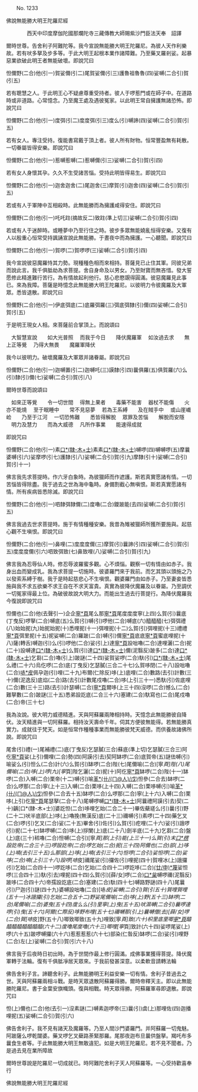 ﻿　　No. 1233

佛說無能勝大明王陀羅尼經

　　　　西天中印度摩伽陀國那爛陀寺三藏傳教大師賜紫沙門臣法天奉　詔譯


爾時世尊。告舍利子阿難陀等。我今宣說無能勝大明王陀羅尼。為彼人天作利樂故。若有吠多拏及步多等。于此大明王起根本業作諸障難。乃至藥叉羅剎娑。起暴惡業欲破此明王者無能破壞。即說咒曰

怛儞野(二合)他(引一)賀娑儞(引二)尾賀娑儞(引三)護魯祖魯魯(四)娑嚩(二合引)賀(引五)

若有聰慧之人。于此明王心不疑慮尊重受持者。彼人于啰惹門或在師子中。在道路時或非道路。心常憶念。乃至魔王處及遇彼冤家。以此明王常自擁護無諸恐怖。即說咒曰

怛儞野(二合)他(引一)度弭(引二)度度弭(引三)度么(引)嚩諦(四)娑嚩(二合引)賀(引五)

若有女人。專注受持。復能書寫戴于頂上者。彼人所有財物。恒常豐盈無有耗散。一切眷屬皆得安樂。即說咒曰

怛儞野(二合)他(引一)惹嚩惹嚩(二)惹嚩儞(引三)娑嚩(二合引)賀(引四)

若有女人身懷其孕。久久不生受諸苦惱。受持此明皆得易生。即說咒曰

怛儞野(二合)他(引一)迦舍迦舍(二)尾迦舍(三)摩賀(引)迦舍(四)娑嚩(二合引)賀(引五)

若或有人于軍陣中互相殺時。此無能勝而為擁護咸得安住。即說咒曰

怛儞野(二合)他(引一)吒吒跓(摘故反二)致跓(準上切三)娑嚩(二合引)賀(引四)

若或有人于迷醉時。或睡夢中乃至行住之時。彼步多眾無能嬈亂恒得安樂。又復有人以殷重心恒常受持諷誦宣說此無能勝。于晝夜中而為擁護。一心聽聞。即說咒曰

怛儞野(二合)他(引一)賀啰(二)賀啰啰(三)娑嚩(二合引)賀(引四)

我今宣說彼惡魔羅恃其力勢。現種種色相而來相持。菩薩見已止住其軍。同彼兄弟而說此言。我千俱胝劫為求菩提。舍自身命及以男女。乃至財寶而無吝惜。發大誓愿修此精進難行苦行。為有情故起利他行。慈心悲愍覬得圓滿。彼惡魔羅見此事已。來為我障。菩薩是時憶念此無能勝大明王陀羅尼。以彼明力令彼魔羅及大軍眾。悉皆退散。即說咒曰

怛儞野(二合)他(引一)伊底弭底(二)底羅弭羅(三)弭底弭隸(引)儞(四)娑嚩(二合引)賀(引五)

于是明王現女人相。來菩薩前合掌頂上。而說頌曰

　大智慧宣說　　如大光普照
　而我于今日　　降伏魔羅軍
　如汝過去求　　無上正等覺
　乃得大無畏　　魔羅軍降伏　

我今以彼明力。破壞魔羅及大軍眾并諸眷屬。即說咒曰

怛儞野(二合)他(引一)迦嚩置(引二)迦嚩吒(三)謨隸(引四)曩俱羅(五)俱賀羅(六)么(引)隸(引)儞(七)娑嚩(二合引)賀(引八)

爾時世尊而說頌曰

　如來正等覺　　令一切世間
　得無上果者　　毒藥不能害
　器杖不能傷　　火亦不能燒
　至于眠睡中　　常不見惡夢
　若為王系縛　　及在賊手中
　或山崖巇崄　　乃至于江河
　一切恐怖難　　悉皆得解脫
　眾罪及苦惱　　解脫而安隱
　明力及慧力　　而為大威德
　凡所作事業　　能速得成就　

即說咒曰

怛儞野(二合)他(引一)素[口*(隸-木+士)](引二)素素[口*(隸-木+士)](引三)嚩啰(四)嚩嚩啰(五)摩曩婆嚩(引六)娑摩啰(引七)護隸(引八)娑嚩(二合引)賀(引九)摩隸(引十)娑嚩(二合引)賀(引十一)

佛言我先求菩提時。作六牙白象時。為彼獵師而作遮護。斯若真實愿諸有情。一切苦惱皆得除盡。我于過去之世為海中龜時。身備割截心無嗔恨。斯若真實愿諸有情。所有疾病皆悉除滅。即說咒曰

怛儞野(二合)他(引一)呬隸弭隸儞(二)度嚕(二合)鑁跛能(去四)娑嚩(二合引)賀(引五)

佛言我過去世求菩提時。施于有情種種安樂。我昔為雉被獵師所獲所要施與。起慈心觀不生嗔恨。即說咒曰

怛儞野(二合)他(引一)鼻哩(二)度度度儞(三)摩賀(引)曩諦(引四)娑嚩(二合引)賀(引五)度度度儞(引六)呬致弭致(七)鼻致哩(八)娑嚩(二合引)賀(引九)

佛言我為忍辱仙人時。修忍辱波羅蜜多觀。心不煩惱。觀察一切有情由如赤子。我身出血而變成乳。我為求菩提一切施時。彼婆羅門來于我前。而乞其頭以頭施之乃以發索系縛于樹。我于是時起慈悲心不生嗔恨。觀婆羅門由如赤子。乃至妻妾皆悉施與我不求五欲樂不求王自在不求天富貴。真實為彼降伏魔羅及以眷屬。乃至調伏一切冤家得最上位。為破彼故說大明大力。而能出生過去行菩提行。為降伏魔羅我今復說即說咒曰

怛儞也(二合)他(去聲引一)企企[寧*頁](二)尾么那[寧*頁](三)尾度度度寧(上四)么賀(引)曩底(丁曳反)啰拏(二合)嚩底(五)么賀(引)嚩(引)啰他(二合)嚩底(六)醯醯醯(七)弭弭禮(八)始始抳(九)始抳始抳(十)悉哩抳(十一)弭哩抳(十二)么賀(引)弭哩抳(十三)禮禮[寧*頁](十四)弭里抳(十五)抳娑嚩(二合)羅跛(二合)嚩(引)儞[寧*頁](十六)底底[寧*頁](十七)蜜底哩抳(十八)薩(轉舌)嚩迦(引)么(引)啰他(二合)娑(引上)達[寧*頁](十九)設咄嚕(二合)達哩灑(二合)抳(二十)設嚩達[口*(隸-木+士)](二十一)么賀(引)達[口*(隸-木+士)](二十二)儞(泥翳反)跛多(二合)達[口*(隸-木+士)](二十三)乞芻(二合)嚕(引上)跛謎(二十四)娑賀娑啰(二合)馱(引)[口*(隸-木+士)](二十五)尾么禮(二十六)烏仡啰(二合)底(丁曳反)乞瑟膩(三合二十七)么賀哆閉(二十八)設咄嚕(二合)[哧*皮](引)佩孕迦(引)哩(二十九)布爾(仁除反)哆(上)底哩(二合)數路(去引)計數(三十)儞(泥逸反)底焰(二合)路(去引)計數尾戍嚕(二合)哆(上引三十一)悉馱(引)佐底哩(二合)數(三十三)路(去引)計瑟嚩(二合)[寧*頁](泥逸反)爾哆(上三十四)沒啰(二合)憾么(二合)難拏數(二合)跛謎(三十五)悉弟設訖底(二合三十六)塞建(二合)馱寫也(二合)尾戍嚕(二合)帝(三十七)

我為汝說。彼大明力威德精進。天與阿蘇羅兩陣相持時。天憶念此無能勝彼自降伏。汝天精進與一切阿蘇羅。相持汝天壽命千年。伺其方便彼無能得。若無能勝真實力。成就往于梵天。如是恒常作種種事業而無能勝彼梵天威德。而供養故諸佛所說。即說咒曰

尾舍(引)禮(一)尾補禮(二)底(丁曳反)乞瑟膩(三合)蘇底(準上切)乞瑟膩(三合三)阿仡[寧*頁](二合)娑(上引)儞哩(二合)勢(四)阿謨(引去)契阿缽啰(二合)底賀帝(五)謎佉嚩(引)喻娑么(引)怛么(二合)計(六)么賀(引)缽啰(二合)陛(七)尾儞喻(二合)[寧*頁]陛(八)尾儞喻(二合)哆(上)啰(九)[寧*頁]陛乞灑(二合)抳(十)阿仡[寧*頁](二合)缽啰(二合)陛(十一)缽啰(二合)入嚩(二合)栗帝(十二)嚩(引)喻[革*(卄/(ㄇ@人)/戊)](無缽反)怛參(二合去)缽啰(二合)么啰那(二合)寧(上十三)入嚩(二合)栗哆(上十四)入嚩(二合)栗哆嚩(引)喻[革*(卄/(ㄇ@人)/戊)](準上切)怛參(二合去十五)缽啰(二合)么啰那(二合)寧(上十六)入嚩(二合)栗哆(上引)仡[寧*頁](二合十七)尾瑟拏(二合十八)尾嚩啰嚩[口*(隸-木+士)](十九)阿曩禮阿謨(引去)契(二十)齲[口*(隸-木+士)]婆訖怛(二合)哆哩乞始(二合二十一)畢佐蘗瑳么(引)曩(引)野(二十二)吠半底部(上)哆(上)嚕挽(無漢反)底(二十三)禰嚩(引)素啰(二十四)藥乞叉(二合)啰(引)乞叉(二合)娑(二十五)畢舍(引)佐(引)么賀(引)疙哩(二十六)娑(引)誐啰(引)抳(二十七)缽啰嚩(二合)哆(上)拶闌(上)底(二十八)劍半底(二十九)乞芻(二合)盤(上)底(三十)秫嚕(二合)怛嚩(二合引)[寧*頁]那(上引)能(上三十一)么賀(引)末[口*楞](上三十二)設訖帝(二合三十三)啰設訖帝(二合)啰乞始(二合)抳(三十四)阿儞也(二合)部(上)哆(上)喃(去引三十五)么那部(上)哆(上)喃(去引三十六)怛啰(二合引)娑怛啰(二合)娑哆(二合)喃(上引三十八)設啰[哧*皮]禰尾娑(引)攞佐(引)哩抳(四十)賀哩冰(上)誐攞(引)乞始(二合四十一)啰訖哆(二合)乞始(二合四十二)啰訖哆(二合)[(廿/申)*蔑](無缽反)娑怛啰(三合四十三)馱(引去)哩抳(四十四)么賀(引)[薛/女]啰(二合)[口*枲](四十五)嚩啰禰(泥翳反)跛哆(二合四十六)帝孺設訖底(二合)塞建(二合)馱(四十七)嚩路野謎(四十八)尾曩(引)尸迦(引)謎(四十九)婆嚩設咄嚕(二合)[哧*皮]娑嚩(二合引)賀(引五十)賀哩賀哩(五十一)冰誐攞(引)乞始(二合五十二)野娑尾儞喻(二合)哆(上)野(五十三)缽啰(二合)尾儞喻(二合)婆曳(五十四)度么么(引)里寧(上)曳(五十五)吠濕嚩(二合引)曩啰達啰(引)曳(五十六)阿爾(仁際反)哆野布哩(五十七)禰嚩那(引上)曩嚩僧(去)[薛/女]啰(二合)賀[哧*皮]野(五十八)唧致唧致(五十九)哩致[寧*頁]致(六十)枳里底里唧[寧*頁](六十一)醯醯醯醯醯醯醯醯(六十二)度嚕尾度嚕(六十三)唧哩[寧*頁]致計(六十四)娑啰尾娑(上)啰(六十五)跛啰嚩攞(六十六)惹惹惹惹(六十七)部染(仁昝反)缽啰(二合)娑(引)哩野(二合)左(上)娑嚩(二合引)賀(引六十八)

佛言我于后夜時日初出時。為于世間作最上修行圓滿。成佛事業獲得菩提。降伏魔軍轉于法輪。復有千俱胝凈居天眾來。于我前發甚深意。以柔軟音請轉法輪

佛告舍利子言。諦聽舍利子。此無能勝明王利益安樂一切有情。舍利子昔過去之世。天與阿蘇羅兩相斗戰。是時天眾退散阿蘇羅得勝。爾時帝釋天主。即以此無能勝陀羅尼。書于金葉安旗幟頭。復與相戰。時天眾得勝。阿蘇羅軍尋即退散。即說咒曰

怛(上)儞也(二合)他(去引一)沒素謎(二)嚩素迦啰帝(三)曩(引)虞(上)那哩佐(四)迦播哩抳(五)娑嚩(二合引)賀(引六)

佛告舍利子。我不見有諸天及魔羅等。乃至人間沙門婆羅門。并阿蘇羅一切鬼魅。阿跛薩么啰乾闥婆。藥叉啰乞叉蘗路荼緊那羅。尾那夜迦布旦曩供盤拏。羯吒布多曩食生者等。于此無能勝大明王無敢違犯。如是大明王陀羅尼。若不見不聞者。乃是過去見在業所障故

爾時世尊說是陀羅尼一切成就已。時阿難陀舍利子天人阿蘇羅等。一心受持歡喜奉行

佛說無能勝大明王陀羅尼經
